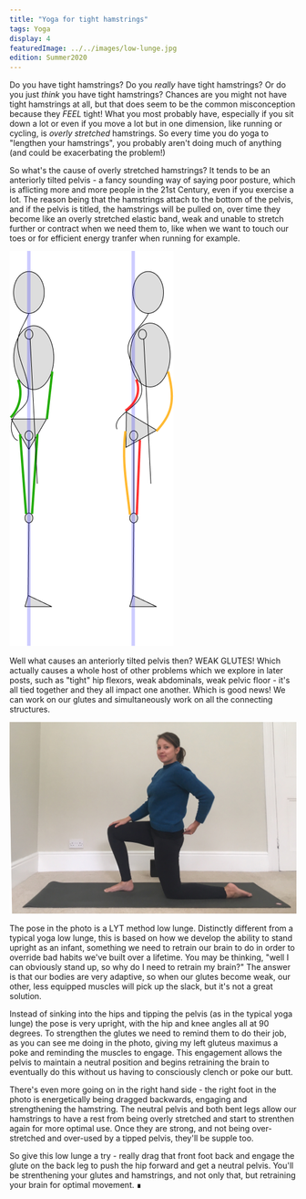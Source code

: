 ```yaml
---
title: "Yoga for tight hamstrings"
tags: Yoga
display: 4
featuredImage: ../../images/low-lunge.jpg
edition: Summer2020
---
```

Do you have tight hamstrings? Do you _really_ have tight hamstrings? Or do you just _think_ you have tight hamstrings? Chances are you might not have tight hamstrings at all, but that does seem to be the common misconception because they _FEEL_ tight! What you most probably have, especially if you sit down a lot or even if you move a lot but in one dimension, like running or cycling, is _overly stretched_ hamstrings. So every time you do yoga to "lengthen your hamstrings", you probably aren't doing much of anything (and could be exacerbating the problem!) 

So what's the cause of overly stretched hamstrings? It tends to be an anteriorly tilted pelvis - a fancy sounding way of saying poor posture, which is aflicting more and more people in the 21st Century, even if you exercise a lot. The reason being that the hamstrings attach to the bottom of the pelvis, and if the pelvis is titled, the hamstrings will be pulled on, over time they become like an overly stretched elastic band, weak and unable to stretch further or contract when we need them to, like when we want to touch our toes or for efficient energy tranfer when running for example. 

![Diagram showing how muscles are affected by neutral vs anteriorly tilted pelvis](../../images/hamstrings-quads-ql-abs.png "Hamstrings are on the back of the leg, figures are 'facing' the right. You can see how the titled pelvis of the figure on the right pulls on the hamstring, vs the neutral pelvis of the figure on the left.")

Well what causes an anteriorly tilted pelvis then? WEAK GLUTES! Which actually causes a whole host of other problems which we explore in later posts, such as "tight" hip flexors, weak abdominals, weak pelvic floor - it's all tied together and they all impact one another. Which is good news! We can work on our glutes and simultaneously work on all the connecting structures. 

![Low Lunge](../../images/low-lunge.jpg)

The pose in the photo is a LYT method low lunge. Distinctly different from a typical yoga low lunge, this is based on how we develop the ability to stand upright as an infant, something we need to retrain our brain to do in order to override bad habits we've built over a lifetime. You may be thinking, "well I can obviously stand up, so why do I need to retrain my brain?" The answer is that our bodies are very adaptive, so when our glutes become weak, our other, less equipped muscles will pick up the slack, but it's not a great solution. 

Instead of sinking into the hips and tipping the pelvis (as in the typical yoga lunge) the pose is very upright, with the hip and knee angles all at 90 degrees. To strengthen the glutes we need to remind them to do their job, as you can see me doing in the photo, giving my left gluteus maximus a poke and reminding the muscles to engage. This engagement allows the pelvis to maintain a neutral position and begins retraining the brain to eventually do this without us having to consciously clench or poke our butt. 

There's even more going on in the right hand side - the right foot in the photo is energetically being dragged backwards, engaging and strengthening the hamstring. The neutral pelvis and both bent legs allow our hamstrings to have a rest from being overly stretched and start to strenthen again for more optimal use. Once they are strong, and not being over-stretched and over-used by a tipped pelvis, they'll be supple too.

So give this low lunge a try - really drag that front foot back and engage the glute on the back leg to push the hip forward and get a neutral pelvis. You'll be strenthening your glutes and hamstrings, and not only that, but retraining your brain for optimal movement. &#8718;